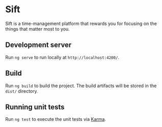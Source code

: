 # Sift

Sift is a time-management platform that rewards you for focusing on the things that matter most to you.

## Development server

Run `ng serve` to run locally at `http://localhost:4200/`.

## Build

Run `ng build` to build the project. The build artifacts will be stored in the `dist/` directory.

## Running unit tests

Run `ng test` to execute the unit tests via [Karma](https://karma-runner.github.io).
